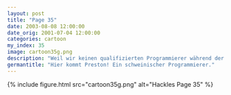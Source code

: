 ```yaml
---
layout: post
title: "Page 35"
date: 2003-08-08 12:00:00
date_orig: 2001-07-04 12:00:00
categories: cartoon
my_index: 35
image: cartoon35g.png
description: "Weil wir keinen qualifizierten Programmierer während der Gespräche finden konnten, verlegt das Hauptbüro einen ihrer Coder zu uns. Er sollte gleich eintreffen Großartig Ich hoffe er ist ein guter Programmierer Da ist er ph34r my 133t Ski11z Das kann ja was noch werden hackles preston boss dog"
germantitle: "Hier kommt Preston! Ein schweinischer Programmierer."
---
```


{% include figure.html src="cartoon35g.png" alt="Hackles Page 35"  %}
